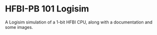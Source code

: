 # HFBI-PB 101 Logisim

A Logisim simulation of a 1-bit HFBI CPU, along with a documentation and some images.